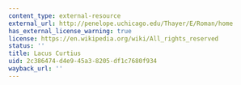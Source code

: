 ```yaml
---
content_type: external-resource
external_url: http://penelope.uchicago.edu/Thayer/E/Roman/home
has_external_license_warning: true
license: https://en.wikipedia.org/wiki/All_rights_reserved
status: ''
title: Lacus Curtius
uid: 2c386474-d4e9-45a3-8205-df1c7680f934
wayback_url: ''
---
```

